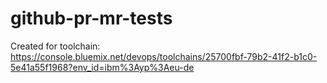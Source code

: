 # github-pr-mr-tests
Created for toolchain: https://console.bluemix.net/devops/toolchains/25700fbf-79b2-41f2-b1c0-5e41a55f1968?env_id=ibm%3Ayp%3Aeu-de
